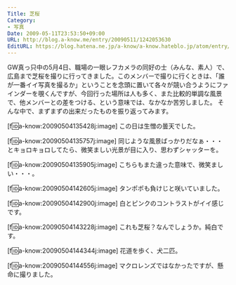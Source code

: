 ```yaml
---
Title: 芝桜
Category:
- 写真
Date: 2009-05-11T23:53:50+09:00
URL: http://blog.a-know.me/entry/20090511/1242053630
EditURL: https://blog.hatena.ne.jp/a-know/a-know.hateblo.jp/atom/entry/12921228815727980084
---
```



GW真っ只中の5月4日、職場の一眼レフカメラの同好の士（みんな、素人）で、広島まで芝桜を撮りに行ってきました。このメンバーで撮りに行くときは、「誰が一番イイ写真を撮るか」ということを念頭に置いて各々が競い合うようにファインダーを覗くんですが、今回行った場所は人も多く、また比較的単調な風景で、他メンバーとの差をつける、という意味では、なかなか苦労しました。
そんな中で、まずまずの出来だったものを振り返ってみます。

[f:id:a-know:20090504135428j:image]
この日は生憎の曇天でした。


[f:id:a-know:20090504135757j:image]
同じような風景ばっかりだなぁ・・・とキョロキョロしてたら、微笑ましい光景が目に入り、思わずシャッターを。


[f:id:a-know:20090504135905j:image]
こちらもまた違った意味で、微笑ましい・・・。


[f:id:a-know:20090504142605j:image]
タンポポも負けじと咲いていました。


[f:id:a-know:20090504142900j:image]
白とピンクのコントラストがイイ感じです。


[f:id:a-know:20090504143228j:image]
これも芝桜？なんでしょうか。純白です。


[f:id:a-know:20090504144344j:image]
花道を歩く、犬二匹。


[f:id:a-know:20090504144556j:image]
マクロレンズではなかったですが、懸命に撮りました。
